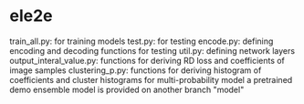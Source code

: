 # ele2e
train_all.py: for training models
test.py: for testing 
encode.py: defining encoding and decoding functions for testing
util.py: defining network layers
output_interal_value.py: functions for deriving RD loss and coefficients of image samples 
clustering_p.py: functions for deriving histogram of coefficients and cluster histograms for multi-probability model
a pretrained demo ensemble model is provided on another branch "model"
